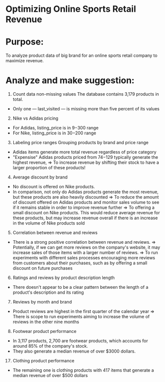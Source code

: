 # Optimizing Online Sports Retail Revenue
# Purpose: 
To analyze product data of big brand for an online sports retail company to maximize revenue.

# Analyze and make suggestion: 
1. Count data non-missing values
The database contains 3,179 products in total. 
- Only one — last_visited — is missing more than five percent of its values
2. Nike vs Adidas pricing
- For Adidas, listing_price is in 9$-300$ range
- For Nike, listing_price is in 30$-200$ range
3. Labeling price ranges
Grouping products by brand and price range
- Adidas items generate more total revenue regardless of price category
- "Expensise" Adidas products priced from $74-$129 typically generate the highest revenue,
=> To increase revenue by shifting their stock to have a larger proportion of these products!
4. Average discount by brand
- No discount is offered on Nike products.
- In comparison, not only do Adidas products generate the most revenue, but these products are also heavily discounted
=> To reduce the amount of discount offered on Adidas products
and monitor sales volume to see if it remains stable in order to improve revenue further
=> To offering a small discount on Nike products. This would reduce average revenue for these products, 
but may increase revenue overall if there is an increase in the volume of Nike products sold
5. Correlation between revenue and reviews
- There is a strong positive correlation between revenue and reviews. 
=> Potentially, if we can get more reviews on the company's website, 
it may increase sales of those items with a larger number of reviews.
=> To run experiments with different sales processes encouraging more reviews from customers about their purchases, 
such as by offering a small discount on future purchases
6. Ratings and reviews by product description length
- There doesn't appear to be a clear pattern between the length of a product's description and its rating
7. Reviews by month and brand
- Product reviews are highest in the first quarter of the calendar year
=> There is scope to run experiments aiming to increase the volume of reviews in the other nine months
8. Footwear product performance
- In 3,117 products, 2,700 are footwear products, which accounts for around 85% of the company's stock. 
- They also generate a median revenue of over $3000 dollars.
17. Clothing product performance
- The remaining one is clothing products with 417 items that generate a median revenue of over $500 dollars

